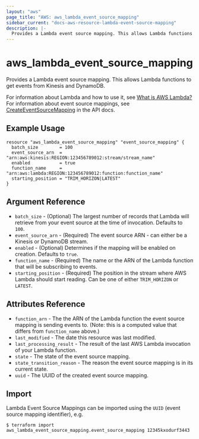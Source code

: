```yaml
---
layout: "aws"
page_title: "AWS: aws_lambda_event_source_mapping"
sidebar_current: "docs-aws-resource-lambda-event-source-mapping"
description: |-
  Provides a Lambda event source mapping. This allows Lambda functions to get events from Kinesis and DynamoDB.
---
```


# aws\_lambda\_event\_source\_mapping

Provides a Lambda event source mapping. This allows Lambda functions to get events from Kinesis and DynamoDB.

For information about Lambda and how to use it, see [What is AWS Lambda?][1]
For information about event source mappings, see [CreateEventSourceMapping][2] in the API docs.

## Example Usage

```hcl
resource "aws_lambda_event_source_mapping" "event_source_mapping" {
  batch_size        = 100
  event_source_arn  = "arn:aws:kinesis:REGION:123456789012:stream/stream_name"
  enabled           = true
  function_name     = "arn:aws:lambda:REGION:123456789012:function:function_name"
  starting_position = "TRIM_HORIZON|LATEST"
}
```

## Argument Reference

* `batch_size` - (Optional) The largest number of records that Lambda will retrieve from your event source at the time of invocation. Defaults to `100`.
* `event_source_arn` - (Required) The event source ARN - can either be a Kinesis or DynamoDB stream.
* `enabled` - (Optional) Determines if the mapping will be enabled on creation. Defaults to `true`.
* `function_name` - (Required) The name or the ARN of the Lambda function that will be subscribing to events.
* `starting_position` - (Required) The position in the stream where AWS Lambda should start reading. Can be one of either `TRIM_HORIZON` or `LATEST`.

## Attributes Reference

* `function_arn` - The the ARN of the Lambda function the event source mapping is sending events to. (Note: this is a computed value that differs from `function_name` above.)
* `last_modified` - The date this resource was last modified.
* `last_processing_result` - The result of the last AWS Lambda invocation of your Lambda function.
* `state` - The state of the event source mapping.
* `state_transition_reason` - The reason the event source mapping is in its current state.
* `uuid` - The UUID of the created event source mapping.


[1]: http://docs.aws.amazon.com/lambda/latest/dg/welcome.html
[2]: http://docs.aws.amazon.com/lambda/latest/dg/API_CreateEventSourceMapping.html


## Import

Lambda Event Source Mappings can be imported using the `UUID` (event source mapping identifier), e.g.

```
$ terraform import aws_lambda_event_source_mapping.event_source_mapping 12345kxodurf3443
```